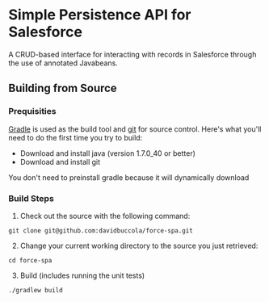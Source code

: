 # Simple Persistence API for Salesforce

A CRUD-based interface for interacting with records in Salesforce through the use of annotated Javabeans.

## Building from Source

### Prequisities
[Gradle](http://www.gradle.org/) is used as the build tool and [git](http://git-scm.com/) for source control. Here's what you'll need to do the first time you try to build:
* Download and install java  (version 1.7.0_40 or better)
* Download and install git

You don't need to preinstall gradle because it will dynamically download

### Build Steps
1. Check out the source with the following command:

`git clone git@github.com:davidbuccola/force-spa.git`

2. Change your current working directory to the source you just retrieved:

`cd force-spa`

3. Build (includes running the unit tests)

`./gradlew build`
